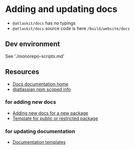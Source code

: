 # Adding and updating docs

- `@atlaskit/docs` has no typings
- `@atlaskit/docs` source code is here `/build/website/docs`

## Dev environment

See './monorepo-scripts.md'

## Resources

- [Docs documentation home](https://developer.atlassian.com/cloud/framework/atlassian-frontend/documentation/01-how-to-document-components/)
- [@atlassian npm scoped info](https://hello.atlassian.net/wiki/spaces/AF/blog/2020/09/30/894328401/Using+Statlas+to+host+Atlaskit+internal+private+packages?search_id=db87b795-bb89-4cb7-b733-bd7059ebe54f)

### for adding new docs

- [Adding new docs for a new package](https://developer.atlassian.com/cloud/framework/atlassian-frontend/documentation/01-how-to-document-components/)
- [Template for public or restricted package](https://bitbucket.org/atlassian/atlassian-frontend/src/master/packages/reference/)

### for updating documentation

- [Documentation templates](https://bitbucket.org/atlassian/atlassian-frontend/src/master/repo-docs/content/cloud/framework/atlassian-frontend/templates/)
